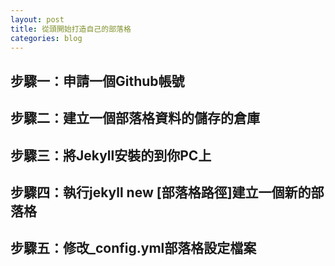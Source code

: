```yaml
---
layout: post
title: 從頭開始打造自己的部落格
categories: blog
---
```

## 步驟一：申請一個Github帳號

## 步驟二：建立一個部落格資料的儲存的倉庫

## 步驟三：將Jekyll安裝的到你PC上

## 步驟四：執行jekyll new [部落格路徑]建立一個新的部落格

## 步驟五：修改_config.yml部落格設定檔案